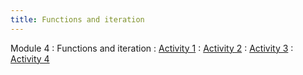 ```yaml
---
title: Functions and iteration
---
```


Module 4
: Functions and iteration
  : [Activity 1](https://wfu-r-resources.github.io/activities/activity_3_1.html)
  : [Activity 2](https://wfu-r-resources.github.io/activities/activity_3_2.html)
  : [Activity 3](https://wfu-r-resources.github.io/activities/activity_3_3.html)
  : [Activity 4](https://wfu-r-resources.github.io/activities/activity_3_4.html)

